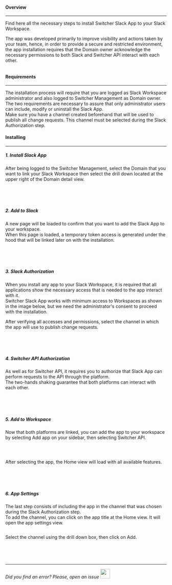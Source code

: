 #### Overview
* * *

Find here all the necessary steps to install Switcher Slack App to your Slack Workspace.

The app was developed primarily to improve visibility and actions taken by your team, hence, in order to provide a secure and restricted environment, the app installation requires that the Domain owner acknowledge the necessary permissions to both Slack and Switcher API interact with each other.

<img src="[$ASSETS_LOCATION]/documentation/images/slack/switcherapi_slack_banner.png" class="image-style center width-70 dark-invert" alt=""/><p>

#### Requirements
* * *

The installation process will require that you are logged as Slack Workspace administrator and also logged to Switcher Management as Domain owner.</br>
The two requirements are necessary to assure that only administrator users can include, modify or uninstall the Slack App.</br>
Make sure you have a channel created beforehand that will be used to publish all change requests. This channel must be selected during the Slack Authorization step.

#### Installing
* * *

##### 1. **Install Slack App**

After being logged to the Switcher Management, select the Domain that you want to link your Slack Workspace then select the drill down located at the upper right of the Domain detail view.

<img src="[$ASSETS_LOCATION]/documentation/images/slack/install/slack_install.jpg" class="image-style center shadow dark-invert" alt=""/><p>

</br></br>

##### 2. **Add to Slack**

A new page will be loaded to confirm that you want to add the Slack App to your workspace.</br>
When this page is loaded, a temporary token access is generated under the hood that will be linked later on with the installation.

<img src="[$ASSETS_LOCATION]/documentation/images/slack/install/slack_app_install.jpg" class="image-style center shadow dark-invert" alt=""/><p>

</br></br>

##### 3. **Slack Authorization**

When you install any app to your Slack Workspace, it is required that all applications show the necessary access that is needed to the app interact with it.</br>
Switcher Slack App works with minimum access to Workspaces as shown in the image below, but we need the administrator's consent to proceed with the installation.

After verifying all accesses and permissions, select the channel in which the app will use to publish change requests.</br>

<img src="[$ASSETS_LOCATION]/documentation/images/slack/install/slack_app_auth.jpg" class="image-style center shadow dark-invert" alt=""/><p>

</br></br>

##### 4. **Switcher API Authorization**

As well as for Switcher API, it requires you to authorize that Slack App can perform requests to the API through the platform.</br>
The two-hands shaking guarantee that both platforms can interact with each other. 

<img src="[$ASSETS_LOCATION]/documentation/images/slack/install/slack_switcher_auth.jpg" class="image-style center shadow dark-invert" alt=""/><p>

</br></br>

##### 5. **Add to Workspace**

Now that both platforms are linked, you can add the app to your workspace by selecting Add app on your sidebar, then selecting Switcher API.

<img src="[$ASSETS_LOCATION]/documentation/images/slack/install/ext_slack_select_app.jpg" class="image-style center shadow dark-invert" alt=""/><p>

</br>

After selecting the app, the Home view will load with all available features.

<img src="[$ASSETS_LOCATION]/documentation/images/slack/install/ext_slack_home.jpg" class="image-style center shadow dark-invert" alt=""/><p>

</br></br>

##### 6. **App Settings**

The last step consists of including the app in the channel that was chosen during the Slack Authorization step.</br>
To add the channel, you can click on the app title at the Home view. It will open the app settings view.

<img src="[$ASSETS_LOCATION]/documentation/images/slack/install/ext_slack_settings.jpg" class="image-style center shadow dark-invert" alt=""/><p>

Select the channel using the drill down box, then click on Add.

<img src="[$ASSETS_LOCATION]/documentation/images/slack/install/ext_slack_settings_channel.jpg" class="image-style center shadow dark-invert" alt=""/><p>

</br></br>

* * *

*Did you find an error? Please, open an issue*
<a href="https://github.com/switcherapi/switcher-management/issues/new?title=fix:+[slack_installation.md]+-+[INSERT+SHORT+DESCRIPTION]" target="_blank">
    <img src="[$ASSETS_LOCATION]\github.svg" style="width: 30px;">
</a> 